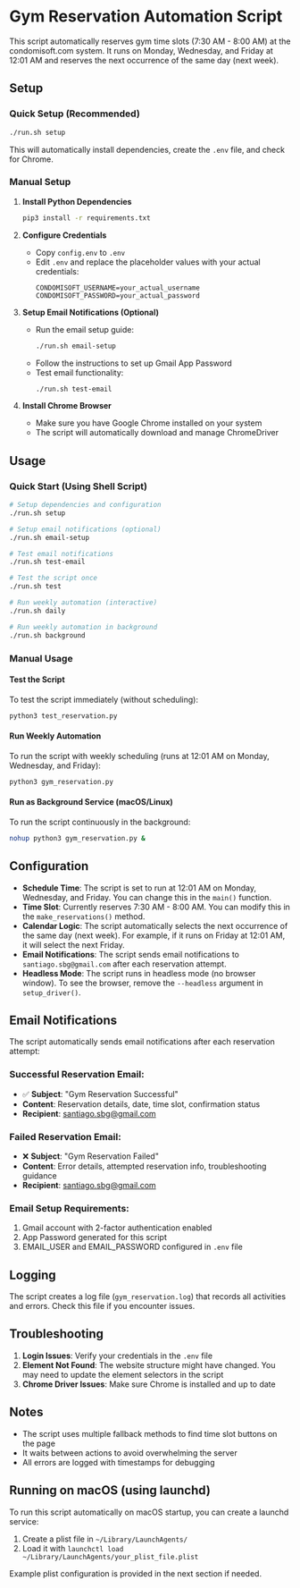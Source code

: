 # Gym Reservation Automation Script

This script automatically reserves gym time slots (7:30 AM - 8:00 AM) at the condomisoft.com system. It runs on Monday, Wednesday, and Friday at 12:01 AM and reserves the next occurrence of the same day (next week).

## Setup

### Quick Setup (Recommended)
```bash
./run.sh setup
```
This will automatically install dependencies, create the `.env` file, and check for Chrome.

### Manual Setup

1. **Install Python Dependencies**
   ```bash
   pip3 install -r requirements.txt
   ```

2. **Configure Credentials**
   - Copy `config.env` to `.env`
   - Edit `.env` and replace the placeholder values with your actual credentials:
     ```
     CONDOMISOFT_USERNAME=your_actual_username
     CONDOMISOFT_PASSWORD=your_actual_password
     ```

3. **Setup Email Notifications (Optional)**
   - Run the email setup guide:
     ```bash
     ./run.sh email-setup
     ```
   - Follow the instructions to set up Gmail App Password
   - Test email functionality:
     ```bash
     ./run.sh test-email
     ```

4. **Install Chrome Browser**
   - Make sure you have Google Chrome installed on your system
   - The script will automatically download and manage ChromeDriver

## Usage

### Quick Start (Using Shell Script)
```bash
# Setup dependencies and configuration
./run.sh setup

# Setup email notifications (optional)
./run.sh email-setup

# Test email notifications
./run.sh test-email

# Test the script once
./run.sh test

# Run weekly automation (interactive)
./run.sh daily

# Run weekly automation in background
./run.sh background
```

### Manual Usage

#### Test the Script
To test the script immediately (without scheduling):
```bash
python3 test_reservation.py
```

#### Run Weekly Automation
To run the script with weekly scheduling (runs at 12:01 AM on Monday, Wednesday, and Friday):
```bash
python3 gym_reservation.py
```

#### Run as Background Service (macOS/Linux)
To run the script continuously in the background:
```bash
nohup python3 gym_reservation.py &
```

## Configuration

- **Schedule Time**: The script is set to run at 12:01 AM on Monday, Wednesday, and Friday. You can change this in the `main()` function.
- **Time Slot**: Currently reserves 7:30 AM - 8:00 AM. You can modify this in the `make_reservations()` method.
- **Calendar Logic**: The script automatically selects the next occurrence of the same day (next week). For example, if it runs on Friday at 12:01 AM, it will select the next Friday.
- **Email Notifications**: The script sends email notifications to `santiago.sbg@gmail.com` after each reservation attempt.
- **Headless Mode**: The script runs in headless mode (no browser window). To see the browser, remove the `--headless` argument in `setup_driver()`.

## Email Notifications

The script automatically sends email notifications after each reservation attempt:

### **Successful Reservation Email:**
- ✅ **Subject**: "Gym Reservation Successful"
- **Content**: Reservation details, date, time slot, confirmation status
- **Recipient**: santiago.sbg@gmail.com

### **Failed Reservation Email:**
- ❌ **Subject**: "Gym Reservation Failed"  
- **Content**: Error details, attempted reservation info, troubleshooting guidance
- **Recipient**: santiago.sbg@gmail.com

### **Email Setup Requirements:**
1. Gmail account with 2-factor authentication enabled
2. App Password generated for this script
3. EMAIL_USER and EMAIL_PASSWORD configured in `.env` file

## Logging

The script creates a log file (`gym_reservation.log`) that records all activities and errors. Check this file if you encounter issues.

## Troubleshooting

1. **Login Issues**: Verify your credentials in the `.env` file
2. **Element Not Found**: The website structure might have changed. You may need to update the element selectors in the script
3. **Chrome Driver Issues**: Make sure Chrome is installed and up to date

## Notes

- The script uses multiple fallback methods to find time slot buttons on the page
- It waits between actions to avoid overwhelming the server
- All errors are logged with timestamps for debugging

## Running on macOS (using launchd)

To run this script automatically on macOS startup, you can create a launchd service:

1. Create a plist file in `~/Library/LaunchAgents/`
2. Load it with `launchctl load ~/Library/LaunchAgents/your_plist_file.plist`

Example plist configuration is provided in the next section if needed. 
